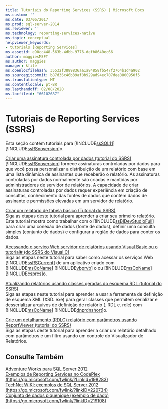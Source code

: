 ```yaml
---
title: Tutoriais do Reporting Services (SSRS) | Microsoft Docs
ms.custom: ''
ms.date: 03/06/2017
ms.prod: sql-server-2014
ms.reviewer: ''
ms.technology: reporting-services-native
ms.topic: conceptual
helpviewer_keywords:
- tutorials [Reporting Services]
ms.assetid: e90cc448-563b-4dbb-9776-defb8640ec66
author: maggiesMSFT
ms.author: maggies
manager: kfile
ms.openlocfilehash: 35532f3889836aa1a84858fb547f2764b1d4a902
ms.sourcegitcommit: b87d36c46b39af8b929ad94ec707dee8800950f5
ms.translationtype: MT
ms.contentlocale: pt-BR
ms.lasthandoff: 02/08/2020
ms.locfileid: "66102687"
---
```

# <a name="reporting-services-tutorials-ssrs"></a>Tutoriais de Reporting Services (SSRS)
  Esta seção contém tutoriais para [!INCLUDE[ssSQL11](../includes/sssql11-md.md)] [!INCLUDE[ssRSnoversion](../includes/ssrsnoversion-md.md)]o.  
  
 [Criar uma assinatura controlada por dados &#40;tutorial do SSRS&#41;](create-a-data-driven-subscription-ssrs-tutorial.md)  
 [!INCLUDE[ssRSnoversion](../includes/ssrsnoversion-md.md)] fornece assinaturas controladas por dados para que você possa personalizar a distribuição de um relatório com base em uma lista dinâmica de assinantes que receberão o relatório. As assinaturas controladas por dados normalmente são criadas e mantidas por administradores de servidor de relatórios. A capacidade de criar assinaturas controladas por dados requer experiência em criação de consultas, conhecimento das fontes de dados que contêm dados de assinante e permissões elevadas em um servidor de relatório.  
  
 [Criar um relatório de tabela básico &#40;Tutorial do SSRS&#41;](create-a-basic-table-report-ssrs-tutorial.md)  
 Siga as etapas deste tutorial para aprender a criar seu primeiro relatório. Este tutorial mostra como trabalhar com o [!INCLUDE[ssBIDevStudioFull](../includes/ssbidevstudiofull-md.md)] para criar uma conexão de dados (fonte de dados), definir uma consulta simples (conjunto de dados) e configurar a região de dados para conter os dados.  
  
 [Acessando o serviço Web servidor de relatórios usando Visual Basic ou o tutorial&#35; &#40;do SSRS do Visual C&#41;](../tutorials/access-report-server-web-service-vb-vcsharp-ssrs-tutorial.md)  
 Siga as etapas neste tutorial para saber como acessar os serviços Web [!INCLUDE[ssRSCurrent](../includes/ssrscurrent-md.md)] de um aplicativo criado com [!INCLUDE[msCoName](../includes/msconame-md.md)] [!INCLUDE[vbprvb](../includes/vbprvb-md.md)] o ou [!INCLUDE[msCoName](../includes/msconame-md.md)] [!INCLUDE[csprcs](../includes/csprcs-md.md)]o.  
  
 [Atualizando relatórios usando classes geradas do esquema RDL &#40;tutorial do SSRS&#41;](../tutorials/updating-reports-using-classes-generated-from-the-rdl-schema-ssrs-tutorial.md)  
 Siga as etapas neste tutorial para aprender a usar a ferramenta de definição de esquema XML (XSD. exe) para gerar classes que permitem serializar e desserializar arquivos de definição de relatório (. RDL e. rdlc) com [!INCLUDE[msCoName](../includes/msconame-md.md)] [!INCLUDE[dnprdnshort](../includes/dnprdnshort-md.md)]o.  
  
 [Crie um detalhamento &#40;RDLC&#41; relatório com parâmetros usando ReportViewer &#40;tutorial do SSRS&#41;](create-drillthrough-rdlc-report-with-parameters-reportviewer.md)  
 Siga as etapas deste tutorial para aprender a criar um relatório detalhado com parâmetros e um filtro usando um controle do Visualizador de Relatórios.  
  
## <a name="see-also"></a>Consulte Também  
 [Adventure Works para SQL Server 2012](https://go.microsoft.com/fwlink/?LinkId=245471)   
 [Exemplos de Reporting Services no CodePlex (https://go.microsoft.com/fwlink/?LinkId=198283)](https://go.microsoft.com/fwlink/?LinkId=198283)   
 [TechNet WIKI: exemplos de SQL Server 2012 (https://go.microsoft.com/fwlink/?linkID=220734)](https://go.microsoft.com/fwlink/?linkID=220734)   
 [Conjunto de dados piquenique (exemplo de dado) (https://go.microsoft.com/fwlink/?linkID=219108)](https://go.microsoft.com/fwlink/?linkID=219108)  
  
  
